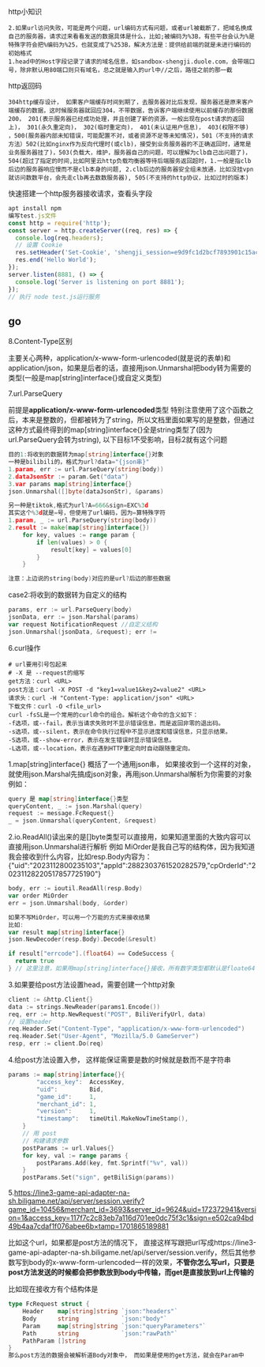 http小知识

~~~shell
2.如果url访问失败，可能是两个问题，url编码方式有问题，或者url被截断了，把域名换成自己的服务器，请求过来看看发送的数据具体是什么，比如;被编码为%3B，有些平台会认为%是特殊字符会把%编码为%25，也就变成了%253B，解决方法是：提供给前端的就是未进行编码的初始格式
1.head中的Host字段记录了请求的域名信息，如sandbox-shengji.duole.com，会带端口号，除非默认用80端口则只有域名，总之就是输入的url中//之后，路径之前的那一截
~~~

http返回码

~~~
304http缓存设计， 如果客户端缓存时间到期了，去服务器对比后发现，服务器还是原来客户端缓存的数据，这时候服务器就回应304，不带数据，告诉客户端继续使用以前缓存的那份数据
200， 201(表示服务器已经成功处理，并且创建了新的资源，一般出现在post请求的返回上)， 301(永久重定向)， 302(临时重定向)， 401(未认证用户信息)， 403(权限不够) ，500(服务器内部未知错误，可能配置不对，或者资源不足等未知情况)，501（不支持的请求方法）502(比如nginx作为反向代理时(或clb)，接受到业务服务器的不正确返回时，通常是业务服务器挂了)，503(负载大，维护，服务器自己的问题，可以理解为clb自己出问题了)， 504(超过了指定的时间,比如阿里云http负载均衡器等待后端服务返回超时，1.一般是指clb后边的服务器响应慢而不是clb本身的问题, 2.clb后边的服务器安全组未放通，比如没挂vpn就访问数数平台，会先走clb再去数数服务器), 505(不支持的http协议，比如过时的版本)
~~~

快速搭建一个http服务器接收请求，查看头字段

~~~js
apt install npm
编写test.js文件
const http = require('http');
const server = http.createServer((req, res) => {
  console.log(req.headers);
  // 设置 Cookie
  res.setHeader('Set-Cookie', 'shengji_session=e9d9fc1d2bcf7893901c15ac8979fb1765ea4e11; HttpOnly; Path=/');
  res.end('Hello World');
});
server.listen(8881, () => {
  console.log('Server is listening on port 8881');
});
// 执行 node test.js运行服务
~~~

## go

8.Content-Type区别

主要关心两种，application/x-www-form-urlencoded(就是说的表单)和application/json，如果是后者的话，直接用json.Unmarshal把body转为需要的类型(一般是map[string]interface{}或自定义类型)

7.url.ParseQuery

前提是**application/x-www-form-urlencoded**类型
特别注意使用了这个函数之后，本来是整数的，但都被转为了string，所以文档里面如果写的是整数，但通过这种方式最终得到的map[string]interface{}全是string类型了(因为url.ParseQuery会转为string), 以下目标1不受影响，目标2就有这个问题

~~~go
目的1:将收到的数据转为map[string]interface{}对象
一种是bilibili的，格式为url?data="{json串}"
1.param, err := url.ParseQuery(string(body))
2.dataJsonStr := param.Get("data")
3.var params map[string]interface{}
json.Unmarshal([]byte(dataJsonStr), &params)

另一种是tiktok,格式为url?A=666&sign=EXC%3d
其实这个%3d就是=号，但使用了url编码，因为=算特殊字符
1.param, _ := url.ParseQuery(string(body))
2.result := make(map[string]interface{})
	for key, values := range param {
		if len(values) > 0 {
			result[key] = values[0]
		}
	}

注意：上边说的string(body)对应的是url?后边的那些数据
~~~

case2:将收到的数据转为自定义的结构
~~~go
params, err := url.ParseQuery(body)
jsonData, err := json.Marshal(params)
var request NotificationRequest //自定义结构
json.Unmarshal(jsonData, &request); err != 
~~~

6.curl操作

~~~shell
# url要用引号包起来
# -X 是 --request的缩写
get方法：curl <URL>  
post方法：curl -X POST -d "key1=value1&key2=value2" <URL>
请求头：curl -H "Content-Type: application/json" <URL>
下载文件：curl -O <file_url>
curl -fsSL是一个常用的curl命令的组合。解析这个命令的含义如下：
-f选项，或--fail，表示当请求失败时不显示错误信息，而是返回非零的退出码。
-s选项，或--silent，表示在命令执行过程中不显示进度和错误信息，只显示结果。
-S选项，或--show-error，表示在发生错误时显示错误信息。
-L选项，或--location，表示在遇到HTTP重定向时自动跟随重定向。
~~~

1.map[string]interface{} 概括了一个通用json串， 如果接收到一个这样的对象，就使用json.Marshal先搞成json对象，再用json.Unmarshal解析为你需要的对象
例如：

~~~go
query 是 map[string]interface{}类型
queryContent, _ := json.Marshal(query)
request := message.FcRequest{}
_ = json.Unmarshal(queryContent, &request)
~~~

2.io.ReadAll()读出来的是[]byte类型可以直接用，如果知道里面的大致内容可以直接用json.Unmarshal进行解析
例如
MiOrder是我自己写的结构体，因为我知道我会接收到什么内容，比如resp.Body内容为：{"uid":"2023112800235103","appId":2882303761520282579,"cpOrderId":"20231128220517857725190"}

~~~go
body, err := ioutil.ReadAll(resp.Body)
var order MiOrder
err = json.Unmarshal(body, &order)

如果不写MiOrder，可以用一个万能的方式来接收结果
比如:
var result map[string]interface{}
json.NewDecoder(resp.Body).Decode(&result)

if result["errcode"].(float64) == CodeSuccess {
  return true
} // 这里注意，如果用map[string]interface{}接收，所有数字类型都默认是floate64
~~~

3.如果要给post方法设置head，需要创建一个http对象

~~~go
client := &http.Client{}
data := strings.NewReader(params1.Encode())
req, err := http.NewRequest("POST", BiliVerifyUrl, data)
// 设置header
req.Header.Set("Content-Type", "application/x-www-form-urlencoded")
req.Header.Set("User-Agent", "Mozilla/5.0 GameServer")
resp, err := client.Do(req)
~~~

4.给post方法设置入参， 这样能保证需要是数的时候就是数而不是字符串

~~~go
params := map[string]interface{}{
		"access_key":  AccessKey,
		"uid":         Bid,
		"game_id":     1,
		"merchant_id": 1,
		"version":     1,
		"timestamp":   timeUtil.MakeNowTimeStamp(),
	}
	// 用 post
	// 构建请求参数
	postParams := url.Values{}
	for key, val := range params {
		postParams.Add(key, fmt.Sprintf("%v", val))
	}
	postParams.Set("sign", getBiliSign(params))
~~~

5.https://line3-game-api-adapter-na-sh.biligame.net/api/server/session.verify?game_id=10456&merchant_id=3693&server_id=9624&uid=172372941&version=1&access_key=117f7c2c83eb7a116d701ee0dc75f3c1&sign=e502ca94bd49b4aa7cdaf1f076abee6b×tamp=1701865189881

比如这个url，如果都是post方法的情况下， 直接这样写跟把url写成https://line3-game-api-adapter-na-sh.biligame.net/api/server/session.verify，然后其他参数写到body的x-www-form-urlencoded一样的效果，**不管你怎么写url，只要是post方法发送的时候都会把参数放到body中传输，而get是直接放到url上传输的**

比如现在接收方有个结构体是

~~~go
type FcRequest struct {
	Header    map[string]string `json:"headers"`
	Body      string            `json:"body"`
	Param     map[string]string `json:"queryParameters"`
	Path      string            `json:"rawPath"`
	PathParam []string
}
那么post方法的数据会被解析道Body对象中， 而如果是使用的get方法，就会在Param中
~~~

